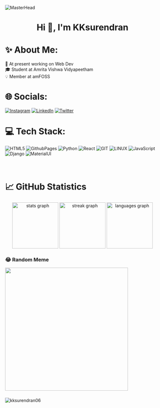 ![MasterHead](https://github.com/Anmol-Baranwal/Cool-GIFs-For-GitHub/assets/74038190/d48893bd-0757-481c-8d7e-ba3e163feae7)
<h1 align="center">Hi 👋, I'm KKsurendran</h1>

# ✨ About Me:
💫 At present working on Web Dev<br>🎓 Student at Amrita Vishwa Vidyapeetham<br>💡 Member at amFOSS

# 🌐 Socials:
[![Instagram](https://img.shields.io/badge/Instagram-E4405F?style=for-the-badge&logo=instagram&logoColor=white)](https://instagram.com/_samurai_shiba) [![LinkedIn](https://img.shields.io/badge/LinkedIn-0077B5?style=for-the-badge&logo=linkedin&logoColor=white)](https://www.linkedin.com/in/kk-surendran/) [![Twitter](https://img.shields.io/badge/Twitter-1DA1F2?style=for-the-badge&logo=twitter&logoColor=white)](https://twitter.com/kksurendran06) 

# 💻 Tech Stack:
![HTML5](https://img.shields.io/badge/html5-%23E34F26.svg?style=for-the-badge&logo=html5&logoColor=white) ![GithubPages](https://img.shields.io/badge/github%20pages-121013?style=for-the-badge&logo=github&logoColor=white) ![Python](https://img.shields.io/badge/python-3670A0?style=for-the-badge&logo=python&logoColor=ffdd54) ![React](https://img.shields.io/badge/react-%2320232a.svg?style=for-the-badge&logo=react&logoColor=%2361DAFB) ![GIT](https://img.shields.io/badge/Git-fc6d26?style=for-the-badge&logo=git&logoColor=white) ![LINUX](https://img.shields.io/badge/Linux-FCC624?style=for-the-badge&logo=linux&logoColor=black)  ![JavaScript](https://img.shields.io/badge/JavaScript-F7DF1E?style=for-the-badge&logo=javascript&logoColor=black) ![Django](https://img.shields.io/badge/Django-092E20?style=for-the-badge&logo=django&logoColor=white) ![MaterialUI](https://img.shields.io/badge/Material--UI-0081CB?style=for-the-badge&logo=material-ui&logoColor=white)

###

<br clear="both">

<h1 align="left">📈 GitHub Statistics</h1>

###

<div align="center">
  <img src="https://github-readme-stats.vercel.app/api?username=kksurendran06&hide_title=false&hide_rank=false&show_icons=true&include_all_commits=true&count_private=true&disable_animations=false&theme=radical&locale=en&hide_border=false" height="150" alt="stats graph"  />
  <img src="https://streak-stats.demolab.com?user=kksurendran06&locale=en&mode=daily&theme=radical&hide_border=false&border_radius=5" height="150" alt="streak graph"  />
  <img src="https://github-readme-stats.vercel.app/api/top-langs?username=kksurendran06&locale=en&hide_title=false&layout=compact&card_width=320&langs_count=5&theme=radical&hide_border=false" height="150" alt="languages graph"  />
</div>

### 😂 Random Meme 
<img src='https://randommeme-five.vercel.app/' style="height: 400px;"/>

###

<p align="left"> <img src="https://komarev.com/ghpvc/?username=kksurendran06&label=Profile%20views&color=0e75b6&style=flat" alt="kksurendran06" /> </p>
